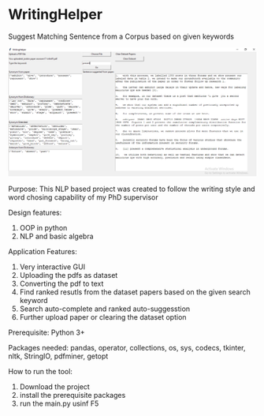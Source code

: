 # WritingHelper
Suggest Matching Sentence from a Corpus based on given keywords

![](ss_of_the_project.PNG)


Purpose: This NLP based project was created to follow the writing style and word chosing capability of my PhD supervisor


Design features:
1. OOP in python
2. NLP and basic algebra



Application Features:
  1. Very interactive GUI
  2. Uploading the pdfs as dataset
  3. Converting the pdf to text
  4. Find ranked resutls from the dataset papers based on the given search keyword
  5. Search auto-complete and ranked  auto-suggesstion
  6. Further upload paper or clearing the dataset option
  
Prerequisite: Python 3+



Packages needed: pandas, operator, collections, os, sys, codecs, tkinter, nltk, StringIO, pdfminer, getopt


How to run the tool:
  1. Download the project
  2. install the prerequisite packages
  3. run the main.py usinf F5


